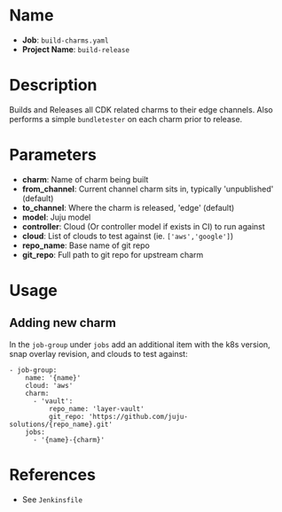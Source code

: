# Name

- **Job**: `build-charms.yaml`
- **Project Name**: `build-release`

# Description

Builds and Releases all CDK related charms to their edge channels. Also performs
a simple `bundletester` on each charm prior to release.

# Parameters

- **charm**: Name of charm being built
- **from_channel**: Current channel charm sits in, typically 'unpublished' (default)
- **to_channel**: Where the charm is released, 'edge' (default)
- **model**: Juju model
- **controller**: Cloud (Or controller model if exists in CI) to run against
- **cloud**: List of clouds to test against (ie. `['aws','google']`)
- **repo_name**: Base name of git repo
- **git_repo**: Full path to git repo for upstream charm

# Usage

## Adding new charm

In the `job-group` under `jobs` add an additional item with the k8s version, snap overlay revision, and clouds to test against:

```
- job-group:
    name: '{name}'
    cloud: 'aws'
    charm:
      - 'vault':
          repo_name: 'layer-vault'
          git_repo: 'https://github.com/juju-solutions/{repo_name}.git'
    jobs:
      - '{name}-{charm}'
```

# References

- See `Jenkinsfile`
